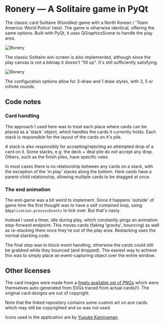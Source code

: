 # Ronery — A Solitaire game in PyQt

The classic card Solitaire (Klondike) game with a North Korean / 
'Team America: World Police' twist. The game is otherwise identical, 
 offering the same options. Built with PyQt, it uses QGraphicsScene
 to handle the play area.

![Ronery](screenshot-solitaire.png)

The classic Solitaire win-screen is also implemented, although since
the play canvas is not a bitmap it doesn't "fill up". It's still
sufficiently satisfying. 

![Ronery](screenshot-solitaire2.png)

The configuration options allow for 3-draw and 1 draw styles, with 3, 5
or infinite rounds.

## Code notes

### Card handling

The approach I used here was to treat each place where cards can be placed
as a 'stack' object, which handles the cards it currently holds. Each stack
is responsible for the layout of the cards on it's pile.

A stack is also responsibly for accepting/rejecting an attempted drop of a
card on it. Some stacks, e.g. the deck + deal pile do not accept any drop.
Others, such as the finish piles, have specific rules.

In most cases there is no relationship between any cards on a stack, with
the exception of the 'in play' stacks along the bottom. Here cards have
a parent-child relationship, allowing multiple cards to be dragged at once.

### The end animation

The end-game was a bit weird to implement. Since it happens 'outside' of
game time the first thought was to have a self contained loop, using
`QApplication.processEvents` to tick over. But that's nasty.

Instead I used a timer, idle during play, which constantly pings an
animation step-forward endpoint. This moves cards (faking 'gravity', bouncing)
as well as re-stacking them once they're out of the play area. 
Restacking uses the normal stacking code.

The final step was to block event handling, otherwise the cards could
still be grabbed while they bounced (and dropped). The easiest way to 
achieve this was to simply place an event-capturing object over the entire
window.

## Other licenses

The card images were made from a [freely available set of PNGs](https://github.com/hayeah/playing-cards-assets)
which were themselves auto-generated from SVGs traced from actual cards(!).
The original card designs are out of copyright.

Note that the linked repository contains some custom art on ace cards which may still be copyrighted and so 
was not used.

Icons used in the application are by [Yusuke Kamiyaman](http://p.yusukekamiyamane.com/).
